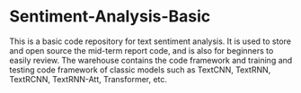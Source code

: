 # Sentiment-Analysis-Basic
This is a basic code repository for text sentiment analysis. It is used to store and open source the mid-term report code, and is also for beginners to easily review. The warehouse contains the code framework and training and testing code framework of classic models such as TextCNN, TextRNN, TextRCNN, TextRNN-Att, Transformer, etc.
